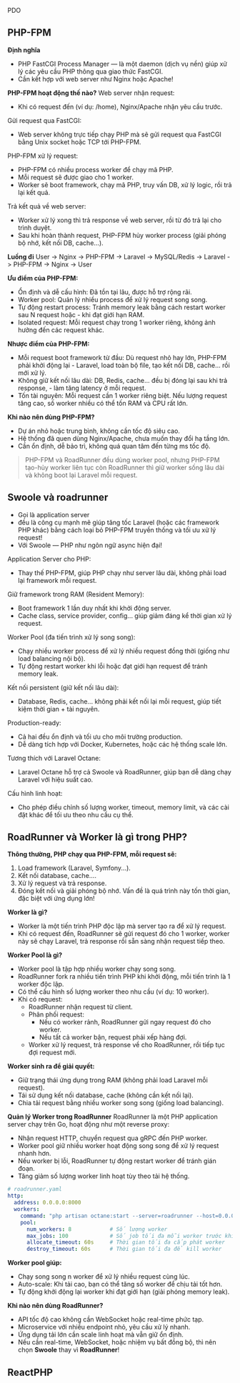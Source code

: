 PDO

## PHP-FPM

**Định nghĩa**

- PHP FastCGI Process Manager — là một daemon (dịch vụ nền) giúp xử lý các yêu cầu PHP thông qua giao thức FastCGI.
- Cần kết hợp với web server như Nginx hoặc Apache!

**PHP-FPM hoạt động thế nào?**
Web server nhận request:

- Khi có request đến (ví dụ: /home), Nginx/Apache nhận yêu cầu trước.

Gửi request qua FastCGI:

- Web server không trực tiếp chạy PHP mà sẽ gửi request qua FastCGI bằng Unix socket hoặc TCP tới PHP-FPM.

PHP-FPM xử lý request:

- PHP-FPM có nhiều process worker để chạy mã PHP.
- Mỗi request sẽ được giao cho 1 worker.
- Worker sẽ boot framework, chạy mã PHP, truy vấn DB, xử lý logic, rồi trả lại kết quả.

Trả kết quả về web server:

- Worker xử lý xong thì trả response về web server, rồi từ đó trả lại cho trình duyệt.
- Sau khi hoàn thành request, PHP-FPM hủy worker process (giải phóng bộ nhớ, kết nối DB, cache...).

**Luồng đi**
User -> Nginx -> PHP-FPM -> Laravel -> MySQL/Redis -> Laravel -> PHP-FPM -> Nginx -> User

**Ưu điểm của PHP-FPM:**

- Ổn định và dễ cấu hình: Đã tồn tại lâu, được hỗ trợ rộng rãi.
- Worker pool: Quản lý nhiều process để xử lý request song song.
- Tự động restart process: Tránh memory leak bằng cách restart worker sau N request hoặc - khi đạt giới hạn RAM.
- Isolated request: Mỗi request chạy trong 1 worker riêng, không ảnh hưởng đến các request khác.

**Nhược điểm của PHP-FPM:**

- Mỗi request boot framework từ đầu: Dù request nhỏ hay lớn, PHP-FPM phải khởi động lại - Laravel, load toàn bộ file, tạo kết nối DB, cache... rồi mới xử lý.
- Không giữ kết nối lâu dài: DB, Redis, cache... đều bị đóng lại sau khi trả response, - làm tăng latency ở mỗi request.
- Tốn tài nguyên: Mỗi request cần 1 worker riêng biệt. Nếu lượng request tăng cao, số worker nhiều có thể tốn RAM và CPU rất lớn.

**Khi nào nên dùng PHP-FPM?**

- Dự án nhỏ hoặc trung bình, không cần tốc độ siêu cao.
- Hệ thống đã quen dùng Nginx/Apache, chưa muốn thay đổi hạ tầng lớn.
- Cần ổn định, dễ bảo trì, không quá quan tâm đến từng ms tốc độ.

> PHP-FPM và RoadRunner đều dùng worker pool, nhưng PHP-FPM tạo-hủy worker liên tục còn RoadRunner thì giữ worker sống lâu dài và không boot lại Laravel mỗi request.

## Swoole và roadrunner
- Gọi là application server
- đều là công cụ mạnh mẽ giúp tăng tốc Laravel (hoặc các framework PHP khác) bằng cách loại bỏ PHP-FPM truyền thống và tối ưu xử lý request!
- Với Swoole — PHP như ngôn ngữ async hiện đại!

Application Server cho PHP:
- Thay thế PHP-FPM, giúp PHP chạy như server lâu dài, không phải load lại framework mỗi request.

Giữ framework trong RAM (Resident Memory):
- Boot framework 1 lần duy nhất khi khởi động server.
- Cache class, service provider, config... giúp giảm đáng kể thời gian xử lý request.

Worker Pool (đa tiến trình xử lý song song):
- Chạy nhiều worker process để xử lý nhiều request đồng thời (giống như load balancing nội bộ).
- Tự động restart worker khi lỗi hoặc đạt giới hạn request để tránh memory leak.

Kết nối persistent (giữ kết nối lâu dài):
- Database, Redis, cache... không phải kết nối lại mỗi request, giúp tiết kiệm thời gian + tài nguyên.

Production-ready:
- Cả hai đều ổn định và tối ưu cho môi trường production.
- Dễ dàng tích hợp với Docker, Kubernetes, hoặc các hệ thống scale lớn.

Tương thích với Laravel Octane:
- Laravel Octane hỗ trợ cả Swoole và RoadRunner, giúp bạn dễ dàng chạy Laravel với hiệu suất cao.

Cấu hình linh hoạt:
- Cho phép điều chỉnh số lượng worker, timeout, memory limit, và các cài đặt khác để tối ưu theo nhu cầu cụ thể.

## RoadRunner và Worker là gì trong PHP?

**Thông thường, PHP chạy qua PHP-FPM, mỗi request sẽ:**

1. Load framework (Laravel, Symfony...).
2. Kết nối database, cache....
3. Xử lý request và trả response.
4. Đóng kết nối và giải phóng bộ nhớ.
   Vấn đề là quá trình này tốn thời gian, đặc biệt với ứng dụng lớn!

**Worker là gì?**

- Worker là một tiến trình PHP độc lập mà server tạo ra để xử lý request.
- Khi có request đến, RoadRunner sẽ gửi request đó cho 1 worker, worker này sẽ chạy Laravel, trả response rồi sẵn sàng nhận request tiếp theo.

**Worker Pool là gì?**

- Worker pool là tập hợp nhiều worker chạy song song.
- RoadRunner fork ra nhiều tiến trình PHP khi khởi động, mỗi tiến trình là 1 worker độc lập.
- Có thể cấu hình số lượng worker theo nhu cầu (ví dụ: 10 worker).
- Khi có request:
  - RoadRunner nhận request từ client.
  - Phân phối request:
    - Nếu có worker rảnh, RoadRunner gửi ngay request đó cho worker.
    - Nếu tất cả worker bận, request phải xếp hàng đợi.
  - Worker xử lý request, trả response về cho RoadRunner, rồi tiếp tục đợi request mới.

**Worker sinh ra để giải quyết:**

- Giữ trạng thái ứng dụng trong RAM (không phải load Laravel mỗi request).
- Tái sử dụng kết nối database, cache (không cần kết nối lại).
- Chia tải request bằng nhiều worker song song (giống load balancing).

**Quản lý Worker trong RoadRunner**
RoadRunner là một PHP application server chạy trên Go, hoạt động như một reverse proxy:

- Nhận request HTTP, chuyển request qua gRPC đến PHP worker.
- Worker pool giữ nhiều worker hoạt động song song để xử lý request nhanh hơn.
- Nếu worker bị lỗi, RoadRunner tự động restart worker để tránh gián đoạn.
- Tăng giảm số lượng worker linh hoạt tùy theo tải hệ thống.

```yaml
# roadrunner.yaml
http:
  address: 0.0.0.0:8000
  workers:
    command: "php artisan octane:start --server=roadrunner --host=0.0.0.0 --port=8000"
    pool:
      num_workers: 8            # Số lượng worker
      max_jobs: 100             # Số job tối đa mỗi worker trước khi restart
      allocate_timeout: 60s     # Thời gian tối đa cấp phát worker
      destroy_timeout: 60s      # Thời gian tối đa để kill worker

```

**Worker pool giúp:**

- Chạy song song n worker để xử lý nhiều request cùng lúc.
- Auto-scale: Khi tải cao, bạn có thể tăng số worker để chịu tải tốt hơn.
- Tự động khởi động lại worker khi đạt giới hạn (giải phóng memory leak).

**Khi nào nên dùng RoadRunner?**

- API tốc độ cao không cần WebSocket hoặc real-time phức tạp.
- Microservice với nhiều endpoint nhỏ, yêu cầu xử lý nhanh.
- Ứng dụng tải lớn cần scale linh hoạt mà vẫn giữ ổn định.
- Nếu cần real-time, WebSocket, hoặc nhiệm vụ bất đồng bộ, thì nên chọn **Swoole** thay vì **RoadRunner**!

## ReactPHP 